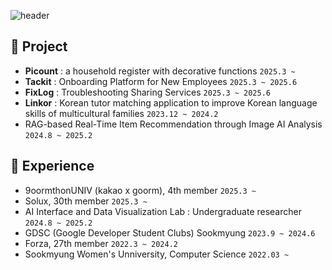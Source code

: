 ![header](https://capsule-render.vercel.app/api?type=transparent&fontColor=42b0ef&height=100&section=header&text=Hi,%20I'm%20Semin%20👋%&fontSize=40)
<!--
![header](https://capsule-render.vercel.app/api?type=slice&color=gradient&customColorList=28&height=100&section=header&text=Semin's%20github%&fontSize=25&fontAlign=85)
-->
## 📍 Project
* **Picount** : a household register with decorative functions `2025.3 ~`
* **Tackit** : Onboarding Platform for New Employees `2025.3 ~ 2025.6` <!--신입사원 온보딩 플랫폼-->
* **FixLog** : Troubleshooting Sharing Services `2025.3 ~ 2025.6`  <!--트러블 슈팅 공유 서비스-->
* **Linkor** : Korean tutor matching application to improve Korean language skills of multicultural families `2023.12 ~ 2024.2`  <!--다문화 가정의 한국어 실력 향상을 위한 한국인 튜터 매칭 어플 -->
* RAG-based Real-Time Item Recommendation through Image AI Analysis `2024.8 ~ 2025.2` <!--이미지 AI 분석을 통한 RAG기반 실시간 상품 추천 서비스 -->

## 📍 Experience
* 9oormthonUNIV (kakao x goorm), 4th member `2025.3 ~`
* Solux, 30th member `2025.3 ~`
* AI Interface and Data Visualization Lab : Undergraduate researcher `2024.8 ~ 2025.2`
* GDSC (Google Developer Student Clubs) Sookmyung `2023.9 ~ 2024.6`
* Forza, 27th member `2022.3 ~ 2024.2`
* Sookmyung Women's Unniversity, Computer Science `2022.03 ~`

